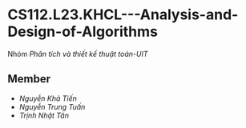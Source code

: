 # CS112.L23.KHCL---Analysis-and-Design-of-Algorithms 
Nhóm *Phân tích và thiết kế thuật toán-UIT*

## Member 
- *Nguyễn Khả Tiến* 
- *Nguyễn Trung Tuấn* 
- *Trịnh Nhật Tân*
